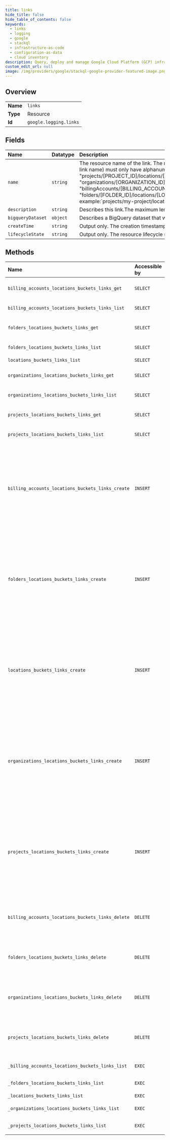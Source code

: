 ```yaml
---
title: links
hide_title: false
hide_table_of_contents: false
keywords:
  - links
  - logging
  - google    
  - stackql
  - infrastructure-as-code
  - configuration-as-data
  - cloud inventory
description: Query, deploy and manage Google Cloud Platform (GCP) infrastructure and resources using SQL
custom_edit_url: null
image: /img/providers/google/stackql-google-provider-featured-image.png
---
```

  
    

## Overview
<table><tbody>
<tr><td><b>Name</b></td><td><code>links</code></td></tr>
<tr><td><b>Type</b></td><td>Resource</td></tr>
<tr><td><b>Id</b></td><td><code>google.logging.links</code></td></tr>
</tbody></table>

## Fields
| Name | Datatype | Description |
|:-----|:---------|:------------|
| `name` | `string` | The resource name of the link. The name can have up to 100 characters. A valid link id (at the end of the link name) must only have alphanumeric characters and underscores within it. "projects/[PROJECT_ID]/locations/[LOCATION_ID]/buckets/[BUCKET_ID]/links/[LINK_ID]" "organizations/[ORGANIZATION_ID]/locations/[LOCATION_ID]/buckets/[BUCKET_ID]/links/[LINK_ID]" "billingAccounts/[BILLING_ACCOUNT_ID]/locations/[LOCATION_ID]/buckets/[BUCKET_ID]/links/[LINK_ID]" "folders/[FOLDER_ID]/locations/[LOCATION_ID]/buckets/[BUCKET_ID]/links/[LINK_ID]" For example:`projects/my-project/locations/global/buckets/my-bucket/links/my_link |
| `description` | `string` | Describes this link.The maximum length of the description is 8000 characters. |
| `bigqueryDataset` | `object` | Describes a BigQuery dataset that was created by a link. |
| `createTime` | `string` | Output only. The creation timestamp of the link. |
| `lifecycleState` | `string` | Output only. The resource lifecycle state. |
## Methods
| Name | Accessible by | Required Params | Description |
|:-----|:--------------|:----------------|:------------|
| `billing_accounts_locations_buckets_links_get` | `SELECT` | `billingAccountsId, bucketsId, linksId, locationsId` | Gets a link. |
| `billing_accounts_locations_buckets_links_list` | `SELECT` | `billingAccountsId, bucketsId, locationsId` | Lists links. |
| `folders_locations_buckets_links_get` | `SELECT` | `bucketsId, foldersId, linksId, locationsId` | Gets a link. |
| `folders_locations_buckets_links_list` | `SELECT` | `bucketsId, foldersId, locationsId` | Lists links. |
| `locations_buckets_links_list` | `SELECT` | `parent, parentType` | Lists links. |
| `organizations_locations_buckets_links_get` | `SELECT` | `bucketsId, linksId, locationsId, organizationsId` | Gets a link. |
| `organizations_locations_buckets_links_list` | `SELECT` | `bucketsId, locationsId, organizationsId` | Lists links. |
| `projects_locations_buckets_links_get` | `SELECT` | `bucketsId, linksId, locationsId, projectsId` | Gets a link. |
| `projects_locations_buckets_links_list` | `SELECT` | `bucketsId, locationsId, projectsId` | Lists links. |
| `billing_accounts_locations_buckets_links_create` | `INSERT` | `billingAccountsId, bucketsId, locationsId` | Asynchronously creates a linked dataset in BigQuery which makes it possible to use BigQuery to read the logs stored in the log bucket. A log bucket may currently only contain one link. |
| `folders_locations_buckets_links_create` | `INSERT` | `bucketsId, foldersId, locationsId` | Asynchronously creates a linked dataset in BigQuery which makes it possible to use BigQuery to read the logs stored in the log bucket. A log bucket may currently only contain one link. |
| `locations_buckets_links_create` | `INSERT` | `parent, parentType` | Asynchronously creates a linked dataset in BigQuery which makes it possible to use BigQuery to read the logs stored in the log bucket. A log bucket may currently only contain one link. |
| `organizations_locations_buckets_links_create` | `INSERT` | `bucketsId, locationsId, organizationsId` | Asynchronously creates a linked dataset in BigQuery which makes it possible to use BigQuery to read the logs stored in the log bucket. A log bucket may currently only contain one link. |
| `projects_locations_buckets_links_create` | `INSERT` | `bucketsId, locationsId, projectsId` | Asynchronously creates a linked dataset in BigQuery which makes it possible to use BigQuery to read the logs stored in the log bucket. A log bucket may currently only contain one link. |
| `billing_accounts_locations_buckets_links_delete` | `DELETE` | `billingAccountsId, bucketsId, linksId, locationsId` | Deletes a link. This will also delete the corresponding BigQuery linked dataset. |
| `folders_locations_buckets_links_delete` | `DELETE` | `bucketsId, foldersId, linksId, locationsId` | Deletes a link. This will also delete the corresponding BigQuery linked dataset. |
| `organizations_locations_buckets_links_delete` | `DELETE` | `bucketsId, linksId, locationsId, organizationsId` | Deletes a link. This will also delete the corresponding BigQuery linked dataset. |
| `projects_locations_buckets_links_delete` | `DELETE` | `bucketsId, linksId, locationsId, projectsId` | Deletes a link. This will also delete the corresponding BigQuery linked dataset. |
| `_billing_accounts_locations_buckets_links_list` | `EXEC` | `billingAccountsId, bucketsId, locationsId` | Lists links. |
| `_folders_locations_buckets_links_list` | `EXEC` | `bucketsId, foldersId, locationsId` | Lists links. |
| `_locations_buckets_links_list` | `EXEC` | `parent, parentType` | Lists links. |
| `_organizations_locations_buckets_links_list` | `EXEC` | `bucketsId, locationsId, organizationsId` | Lists links. |
| `_projects_locations_buckets_links_list` | `EXEC` | `bucketsId, locationsId, projectsId` | Lists links. |
